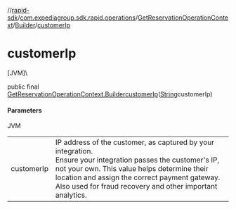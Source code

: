 //[rapid-sdk](../../../../index.md)/[com.expediagroup.sdk.rapid.operations](../../index.md)/[GetReservationOperationContext](../index.md)/[Builder](index.md)/[customerIp](customer-ip.md)

# customerIp

[JVM]\

public final [GetReservationOperationContext.Builder](index.md)[customerIp](customer-ip.md)([String](https://docs.oracle.com/javase/8/docs/api/java/lang/String.html)customerIp)

#### Parameters

JVM

| | |
|---|---|
| customerIp | IP address of the customer, as captured by your integration.<br> Ensure your integration passes the customer's IP, not your own. This value helps determine their location and assign the correct payment gateway.<br> Also used for fraud recovery and other important analytics. |
